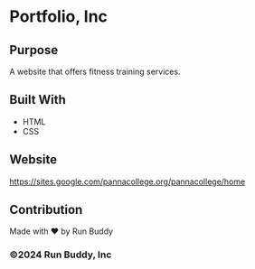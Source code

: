 # Portfolio, Inc

## Purpose
A website that offers fitness training services. 

## Built With
* HTML
* CSS



## Website
https://sites.google.com/pannacollege.org/pannacollege/home <br>


## Contribution
Made with ❤️ by Run Buddy

### ©️2024 Run Buddy, Inc 